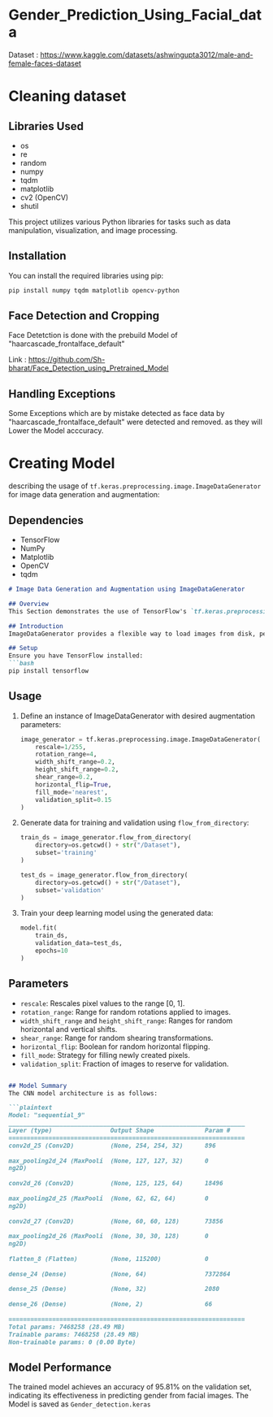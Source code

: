 # Gender_Prediction_Using_Facial_data
Dataset : https://www.kaggle.com/datasets/ashwingupta3012/male-and-female-faces-dataset

# Cleaning dataset

## Libraries Used
- os
- re
- random
- numpy
- tqdm
- matplotlib
- cv2 (OpenCV)
- shutil

This project utilizes various Python libraries for tasks such as data manipulation, visualization, and image processing.

## Installation
You can install the required libraries using pip:
```bash
pip install numpy tqdm matplotlib opencv-python
```
## Face Detection and Cropping 
Face Detetction is done with the prebuild Model  of "haarcascade_frontalface_default"

Link : https://github.com/Sh-bharat/Face_Detection_using_Pretrained_Model
## Handling Exceptions 
Some Exceptions which are by mistake detected as face data by "haarcascade_frontalface_default" were detected and removed. as they will Lower the Model acccuracy.

# Creating Model

describing the usage of `tf.keras.preprocessing.image.ImageDataGenerator` for image data generation and augmentation:
## Dependencies
- TensorFlow
- NumPy
- Matplotlib
- OpenCV
- tqdm
```markdown
# Image Data Generation and Augmentation using ImageDataGenerator

## Overview
This Section demonstrates the use of TensorFlow's `tf.keras.preprocessing.image.ImageDataGenerator` for generating and augmenting image data. It's commonly used in deep learning projects.

## Introduction
ImageDataGenerator provides a flexible way to load images from disk, perform real-time data augmentation, and generate batches of images and labels for training deep learning models.

## Setup
Ensure you have TensorFlow installed:
```bash
pip install tensorflow
```

## Usage
1. Define an instance of ImageDataGenerator with desired augmentation parameters:
    ```python
    image_generator = tf.keras.preprocessing.image.ImageDataGenerator(
        rescale=1/255,
        rotation_range=4,
        width_shift_range=0.2,
        height_shift_range=0.2,
        shear_range=0.2,
        horizontal_flip=True,
        fill_mode='nearest',
        validation_split=0.15
    )
    ```

2. Generate data for training and validation using `flow_from_directory`:
    ```python
    train_ds = image_generator.flow_from_directory(
        directory=os.getcwd() + str("/Dataset"),
        subset='training'
    )

    test_ds = image_generator.flow_from_directory(
        directory=os.getcwd() + str("/Dataset"),
        subset='validation'
    )
    ```

3. Train your deep learning model using the generated data:
    ```python
    model.fit(
        train_ds,
        validation_data=test_ds,
        epochs=10
    )
    ```

## Parameters
- `rescale`: Rescales pixel values to the range [0, 1].
- `rotation_range`: Range for random rotations applied to images.
- `width_shift_range` and `height_shift_range`: Ranges for random horizontal and vertical shifts.
- `shear_range`: Range for random shearing transformations.
- `horizontal_flip`: Boolean for random horizontal flipping.
- `fill_mode`: Strategy for filling newly created pixels.
- `validation_split`: Fraction of images to reserve for validation.



```markdown

## Model Summary
The CNN model architecture is as follows:

```plaintext
Model: "sequential_9"
_________________________________________________________________
Layer (type)                Output Shape              Param #   
=================================================================
conv2d_25 (Conv2D)          (None, 254, 254, 32)      896       
                                                                 
max_pooling2d_24 (MaxPooli  (None, 127, 127, 32)      0         
ng2D)                                                           
                                                                 
conv2d_26 (Conv2D)          (None, 125, 125, 64)      18496     
                                                                 
max_pooling2d_25 (MaxPooli  (None, 62, 62, 64)        0         
ng2D)                                                           
                                                                 
conv2d_27 (Conv2D)          (None, 60, 60, 128)       73856     
                                                                 
max_pooling2d_26 (MaxPooli  (None, 30, 30, 128)       0         
ng2D)                                                           
                                                                 
flatten_8 (Flatten)         (None, 115200)            0         
                                                                 
dense_24 (Dense)            (None, 64)                7372864   
                                                                 
dense_25 (Dense)            (None, 32)                2080      
                                                                 
dense_26 (Dense)            (None, 2)                 66        
                                                                 
=================================================================
Total params: 7468258 (28.49 MB)
Trainable params: 7468258 (28.49 MB)
Non-trainable params: 0 (0.00 Byte)
```

## Model Performance
The trained model achieves an accuracy of 95.81% on the validation set, indicating its effectiveness in predicting gender from facial images.
The Model is saved as `Gender_detection.keras`
